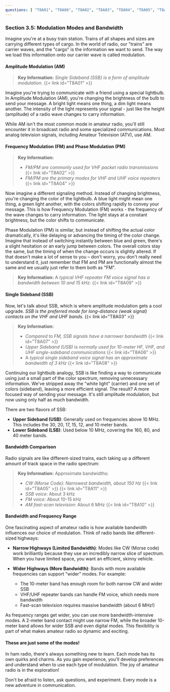 ```yaml
---
questions: [ "T8A01", "T8A06", "T8A02", "T8A03", "T8A04", "T8A05", "T8A07", "T8A08", "T8A09", "T8A10", "T8A11" ]
---
```


### Section 3.5: Modulation Modes and Bandwidth

Imagine you're at a busy train station. Trains of all shapes and sizes are carrying different types of cargo. In the world of radio, our "trains" are carrier waves, and the "cargo" is the information we want to send. The way we load this information onto our carrier wave is called modulation.

#### Amplitude Modulation (AM)

> **Key Information:** *Single Sideband (SSB) is a form of amplitude modulation.* {{< link id="T8A01" >}}

Imagine you're trying to communicate with a friend using a special lightbulb. In Amplitude Modulation (AM), you're changing the brightness of the bulb to send your message. A bright light means one thing, a dim light means another. The intensity of the light represents your signal - just like the height (amplitude) of a radio wave changes to carry information.

While AM isn't the most common mode in amateur radio, you'll still encounter it in broadcast radio and some specialized communications. Most analog television signals, including Amateur Television (ATV), use AM.

#### Frequency Modulation (FM) and Phase Modulation (PM)

> **Key Information:**
> - *FM/PM are commonly used for VHF packet radio transmissions* {{< link id="T8A02" >}}
> - *FM/PM are the primary modes for VHF and UHF voice repeaters* {{< link id="T8A04" >}}

Now imagine a different signaling method. Instead of changing brightness, you're changing the color of the lightbulb. A blue light might mean one thing, a green light another, with the colors shifting rapidly to convey your message. This is how Frequency Modulation (FM) works - the frequency of the wave changes to carry information. The light stays at a constant brightness, but the color shifts to communicate.

Phase Modulation (PM) is similar, but instead of shifting the actual color dramatically, it's like delaying or advancing the timing of the color change. Imagine that instead of switching instantly between blue and green, there's a slight hesitation or an early jump between colors. The overall colors stay the same, but the timing of when the change occurs is slightly altered. If that doesn't make a lot of sense to you – don't worry, you don't really need to understand it, just remember that FM and PM are functionally almost the same and we usually just refer to them both as "FM".

> **Key Information:** A *typical VHF repeater FM voice signal has a bandwidth between 10 and 15 kHz*. {{< link id="T8A09" >}}

#### Single Sideband (SSB)

Now, let's talk about SSB, which is where amplitude modulation gets a cool upgrade. *SSB is the preferred mode for long-distance (weak signal) contacts on the VHF and UHF bands.* {{< link id="T8A03" >}}

> **Key Information:**
> - *Compared to FM, SSB signals have a narrower bandwidth* {{< link id="T8A07" >}}
> - *Upper Sideband (USB)* is *normally used for 10-meter HF, VHF, and UHF single-sideband communications* {{< link id="T8A06" >}}
> - A *typical single sideband voice signal has an approximate bandwidth of 3 kHz* {{< link id="T8A08" >}}

Continuing our lightbulb analogy, SSB is like finding a way to communicate using just a small part of the color spectrum, removing unnecessary information. We've stripped away the "white light" (carrier) and one set of colors (sideband), leaving a more efficient signal. The result? A more focused way of sending your message. It's still amplitude modulation, but now using only half as much bandwidth.

There are two flavors of SSB:
- **Upper Sideband (USB)**: Generally used on frequencies above 10 MHz. This includes the 30, 20, 17, 15, 12, and 10 meter bands.
- **Lower Sideband (LSB)**: Used below 10 MHz, covering the 160, 80, and 40 meter bands.

#### Bandwidth Comparison

Radio signals are like different-sized trains, each taking up a different amount of track space in the radio spectrum:

> **Key Information:** Approximate bandwidths:
> - *CW (Morse Code)*: *Narrowest bandwidth, about 150 Hz* {{< link id="T8A05" >}} {{< link id="T8A11" >}}
> - *SSB voice*: About 3 kHz
> - *FM voice*: About 10-15 kHz
> - *AM fast-scan television*: About 6 MHz {{< link id="T8A10" >}}

#### Bandwidth and Frequency Range

One fascinating aspect of amateur radio is how available bandwidth influences our choice of modulation. Think of radio bands like different-sized highways:

- **Narrow Highways (Limited Bandwidth)**: Modes like CW (Morse code) work brilliantly because they use an incredibly narrow slice of spectrum. When you have limited space, you want an efficient, skinny vehicle.

- **Wider Highways (More Bandwidth)**: Bands with more available frequencies can support "wider" modes. For example:
  - The 10-meter band has enough room for both narrow CW and wider SSB
  - VHF/UHF repeater bands can handle FM voice, which needs more bandwidth
  - Fast-scan television requires massive bandwidth (about 6 MHz!)

As frequency ranges get wider, you can use more bandwidth-intensive modes. A 2-meter band contact might use narrow FM, while the broader 10-meter band allows for wider SSB and even digital modes. This flexibility is part of what makes amateur radio so dynamic and exciting.

#### These are just some of the modes!

In ham radio, there's always something new to learn. Each mode has its own quirks and charms. As you gain experience, you'll develop preferences and understand when to use each type of modulation. The joy of amateur radio is in the exploration!

Don't be afraid to listen, ask questions, and experiment. Every mode is a new adventure in communication.
